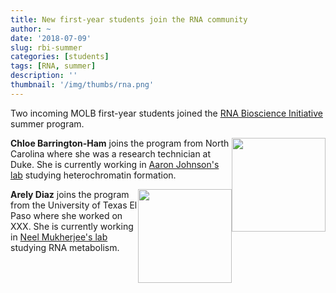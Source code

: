 ```yaml
---
title: New first-year students join the RNA community
author: ~
date: '2018-07-09'
slug: rbi-summer
categories: [students]
tags: [RNA, summer]
description: ''
thumbnail: '/img/thumbs/rna.png'
---
```


Two incoming MOLB first-year students joined the [RNA Bioscience Initiative](http://rnabio.co) summer program.

<!--more-->

<img src="/img/students/chloe.png" style="float: right" width="150px"/>

**Chloe Barrington-Ham** joins the program from North Carolina where she was a research technician at Duke. She is currently working in [Aaron Johnson's lab](https://www.ajlab.org/) studying heterochromatin formation.

<img src="/img/students/arely.png" style="float: right" width="150px"/>

**Arely Diaz** joins the program from the University of Texas El Paso where she worked on XXX. She is currently working in [Neel Mukherjee's lab](https://nmukherjee.github.io/index.html) studying RNA metabolism.